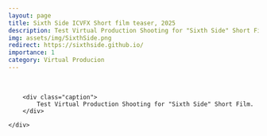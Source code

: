 ```yaml
---
layout: page
title: Sixth Side ICVFX Short film teaser, 2025
description: Test Virtual Production Shooting for "Sixth Side" Short Film. Synopsis:A peculiar dice, seemingly ordinary, appears across six different worlds, bringing with it chaos and transformation. In each world, its roll triggers events that defy logic and natural laws. From explosions to miraculous survival tools, the diceleaves a trail of mystery and devastation, connecting these worlds through fate and chance. Each story unravels how the dice alters lives, for better or worse, before disappearing into the unknown.
img: assets/img/SixthSide.png
redirect: https://sixthside.github.io/
importance: 1
category: Virtual Producion
---
```

<br>

<div class="row">
    <div class="col-sm mt-3 mt-md-0">
        
        <div class="caption">
            Test Virtual Production Shooting for "Sixth Side" Short Film. 
        </div>
        
    </div>
</div>

